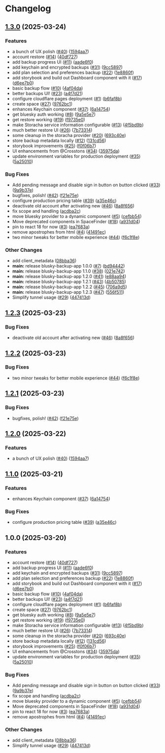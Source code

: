 # Changelog

## [1.3.0](https://github.com/Crosstons/bluesky-backup-webapp/compare/blusky-backup-app-v1.2.3...blusky-backup-app-v1.3.0) (2025-03-24)


### Features

* a bunch of UX polish ([#40](https://github.com/Crosstons/bluesky-backup-webapp/issues/40)) ([1594aa7](https://github.com/Crosstons/bluesky-backup-webapp/commit/1594aa740a87ecfc6d9b4758aed1ff40df2db44b))
* account restore ([#14](https://github.com/Crosstons/bluesky-backup-webapp/issues/14)) ([40df727](https://github.com/Crosstons/bluesky-backup-webapp/commit/40df72733d656d36b2a8a01a25a7ab922d724cbd))
* add backup progress UI ([#11](https://github.com/Crosstons/bluesky-backup-webapp/issues/11)) ([aade6f0](https://github.com/Crosstons/bluesky-backup-webapp/commit/aade6f0813afc53e4fbffa18029b55c3e6bda377))
* add keychain and encrypted backups ([#31](https://github.com/Crosstons/bluesky-backup-webapp/issues/31)) ([9cc5897](https://github.com/Crosstons/bluesky-backup-webapp/commit/9cc58975321834651277af54444471300672c57c))
* add plan selection and preferences backup ([#22](https://github.com/Crosstons/bluesky-backup-webapp/issues/22)) ([1e8860f](https://github.com/Crosstons/bluesky-backup-webapp/commit/1e8860ff1fa0a792a018cff1610363c0fd5e7ae6))
* add storybook and build out Dashboard component with it ([#17](https://github.com/Crosstons/bluesky-backup-webapp/issues/17)) ([d6ee7b0](https://github.com/Crosstons/bluesky-backup-webapp/commit/d6ee7b073681f0e1697ff4f985419d76e4834bb0))
* basic backup flow ([#10](https://github.com/Crosstons/bluesky-backup-webapp/issues/10)) ([4af04da](https://github.com/Crosstons/bluesky-backup-webapp/commit/4af04dae8a46237ed1d6f5151ac8cd70cf7efd9c))
* better backups UI! ([#23](https://github.com/Crosstons/bluesky-backup-webapp/issues/23)) ([a4f7d21](https://github.com/Crosstons/bluesky-backup-webapp/commit/a4f7d21431ddfa793faae5eb25cfb0c896460a04))
* configure cloudflare pages deployment ([#1](https://github.com/Crosstons/bluesky-backup-webapp/issues/1)) ([b6faf8b](https://github.com/Crosstons/bluesky-backup-webapp/commit/b6faf8b652dadd4c3ebed4db76f2fce2fd24b17a))
* create space ([#27](https://github.com/Crosstons/bluesky-backup-webapp/issues/27)) ([9762bc1](https://github.com/Crosstons/bluesky-backup-webapp/commit/9762bc16cfb5c94a1d375315a6067f44246d125f))
* enhances Keychain component ([#37](https://github.com/Crosstons/bluesky-backup-webapp/issues/37)) ([6a14754](https://github.com/Crosstons/bluesky-backup-webapp/commit/6a14754e01dc323a7f2f71075fdcfa1234ef8314))
* get bluesky auth working ([#8](https://github.com/Crosstons/bluesky-backup-webapp/issues/8)) ([9a5e5e7](https://github.com/Crosstons/bluesky-backup-webapp/commit/9a5e5e727fb7ee698fc0ca37432541146a1bc31a))
* get restore working ([#19](https://github.com/Crosstons/bluesky-backup-webapp/issues/19)) ([f9735e0](https://github.com/Crosstons/bluesky-backup-webapp/commit/f9735e07491753ba4b7cbee5375781184b21f642))
* make Storacha service information configurable ([#13](https://github.com/Crosstons/bluesky-backup-webapp/issues/13)) ([4f5bd9b](https://github.com/Crosstons/bluesky-backup-webapp/commit/4f5bd9b11be71c29ee578c0d4c8364997d8bf67f))
* much better restore UI ([#26](https://github.com/Crosstons/bluesky-backup-webapp/issues/26)) ([7b73314](https://github.com/Crosstons/bluesky-backup-webapp/commit/7b73314093b93782fe4563460d7882de8526a522))
* some cleanup in the storacha provider ([#20](https://github.com/Crosstons/bluesky-backup-webapp/issues/20)) ([693c40e](https://github.com/Crosstons/bluesky-backup-webapp/commit/693c40ea4b837e30a99f00a760f2a8f1f55cc588))
* store backup metadata locally ([#12](https://github.com/Crosstons/bluesky-backup-webapp/issues/12)) ([131cd56](https://github.com/Crosstons/bluesky-backup-webapp/commit/131cd566a28b930dd6cf59e78df68c0740b9e124))
* storybook improvements ([#25](https://github.com/Crosstons/bluesky-backup-webapp/issues/25)) ([f0f06b7](https://github.com/Crosstons/bluesky-backup-webapp/commit/f0f06b78854d14dbe294c1c46e1312855c002d0b))
* UI enhancements from @Crosstons ([#34](https://github.com/Crosstons/bluesky-backup-webapp/issues/34)) ([35975da](https://github.com/Crosstons/bluesky-backup-webapp/commit/35975dab157867db603e331955647996ba16b181))
* update environment variables for production deployment ([#35](https://github.com/Crosstons/bluesky-backup-webapp/issues/35)) ([5a25010](https://github.com/Crosstons/bluesky-backup-webapp/commit/5a25010ed4edfb35d0ab6e760265e52573dc770d))


### Bug Fixes

* Add pending message and disable sign in button on button clicked ([#33](https://github.com/Crosstons/bluesky-backup-webapp/issues/33)) ([9a9b37e](https://github.com/Crosstons/bluesky-backup-webapp/commit/9a9b37e1658d1a40d20a7a1c995423500e42eed2))
* bugfixes, polish! ([#42](https://github.com/Crosstons/bluesky-backup-webapp/issues/42)) ([f21e75e](https://github.com/Crosstons/bluesky-backup-webapp/commit/f21e75e2d6fd27364f117729f2a76b0ccd249d6f))
* configure production pricing table ([#39](https://github.com/Crosstons/bluesky-backup-webapp/issues/39)) ([a35e46c](https://github.com/Crosstons/bluesky-backup-webapp/commit/a35e46cbb4bbbac4615281dd7f53382399d11834))
* deactivate old account after activating new ([#46](https://github.com/Crosstons/bluesky-backup-webapp/issues/46)) ([8a8f656](https://github.com/Crosstons/bluesky-backup-webapp/commit/8a8f656d0ce3b8b62868ea4844f06c53e31440a4))
* fix scope and handling ([acdba2c](https://github.com/Crosstons/bluesky-backup-webapp/commit/acdba2c2e2d047c5b2fe3a22a449899da08899f5))
* move bluesky provider to a dynamic component ([#5](https://github.com/Crosstons/bluesky-backup-webapp/issues/5)) ([cefbb54](https://github.com/Crosstons/bluesky-backup-webapp/commit/cefbb547e06a78d5bba931c33a9b997bb121bf25))
* Move deprecated components in SpaceFinder ([#18](https://github.com/Crosstons/bluesky-backup-webapp/issues/18)) ([a931d04](https://github.com/Crosstons/bluesky-backup-webapp/commit/a931d04dc12e2d390c90db7baa21798d0bd9d9f2))
* pin to react 18 for now ([#3](https://github.com/Crosstons/bluesky-backup-webapp/issues/3)) ([ea7683a](https://github.com/Crosstons/bluesky-backup-webapp/commit/ea7683affbb80a232c66ea1ad97b3430c0d7bbff))
* remove apostrophes from html ([#4](https://github.com/Crosstons/bluesky-backup-webapp/issues/4)) ([41491ec](https://github.com/Crosstons/bluesky-backup-webapp/commit/41491ec83dee894422195daf962fd376b4a3f094))
* two minor tweaks for better mobile experience ([#44](https://github.com/Crosstons/bluesky-backup-webapp/issues/44)) ([f6c1f8e](https://github.com/Crosstons/bluesky-backup-webapp/commit/f6c1f8e55d6789b73b7a3a6a8e4456e92ea4f0f6))


### Other Changes

* add client_metadata ([08bba36](https://github.com/Crosstons/bluesky-backup-webapp/commit/08bba362c92fea96453c72bd0f4db765c880f787))
* **main:** release blusky-backup-app 1.0.0 ([#7](https://github.com/Crosstons/bluesky-backup-webapp/issues/7)) ([bd94442](https://github.com/Crosstons/bluesky-backup-webapp/commit/bd94442250d5e770e8b690b7a7279c3770a7fa75))
* **main:** release blusky-backup-app 1.1.0 ([#38](https://github.com/Crosstons/bluesky-backup-webapp/issues/38)) ([021e742](https://github.com/Crosstons/bluesky-backup-webapp/commit/021e742018a2ce6a4faf1ff8e5b8170e96312a15))
* **main:** release blusky-backup-app 1.2.0 ([#41](https://github.com/Crosstons/bluesky-backup-webapp/issues/41)) ([e88aa94](https://github.com/Crosstons/bluesky-backup-webapp/commit/e88aa9449d6b059e79440fceaa3886b8048ee183))
* **main:** release blusky-backup-app 1.2.1 ([#43](https://github.com/Crosstons/bluesky-backup-webapp/issues/43)) ([4b50785](https://github.com/Crosstons/bluesky-backup-webapp/commit/4b50785005ebb492b2c37b61b9e876fba00f7a14))
* **main:** release blusky-backup-app 1.2.2 ([#45](https://github.com/Crosstons/bluesky-backup-webapp/issues/45)) ([706a9d5](https://github.com/Crosstons/bluesky-backup-webapp/commit/706a9d5a64f81e37b5ab303bc31d10456ff4ea77))
* **main:** release blusky-backup-app 1.2.3 ([#47](https://github.com/Crosstons/bluesky-backup-webapp/issues/47)) ([556f511](https://github.com/Crosstons/bluesky-backup-webapp/commit/556f5115d11b3416dd5375fd892ec892ef27b008))
* Simplify tunnel usage ([#29](https://github.com/Crosstons/bluesky-backup-webapp/issues/29)) ([447413d](https://github.com/Crosstons/bluesky-backup-webapp/commit/447413d66a7d3d08cd45f3e3df26d06a259ff782))

## [1.2.3](https://github.com/storacha/bluesky-backup-webapp/compare/blusky-backup-app-v1.2.2...blusky-backup-app-v1.2.3) (2025-03-23)


### Bug Fixes

* deactivate old account after activating new ([#46](https://github.com/storacha/bluesky-backup-webapp/issues/46)) ([8a8f656](https://github.com/storacha/bluesky-backup-webapp/commit/8a8f656d0ce3b8b62868ea4844f06c53e31440a4))

## [1.2.2](https://github.com/storacha/bluesky-backup-webapp/compare/blusky-backup-app-v1.2.1...blusky-backup-app-v1.2.2) (2025-03-23)


### Bug Fixes

* two minor tweaks for better mobile experience ([#44](https://github.com/storacha/bluesky-backup-webapp/issues/44)) ([f6c1f8e](https://github.com/storacha/bluesky-backup-webapp/commit/f6c1f8e55d6789b73b7a3a6a8e4456e92ea4f0f6))

## [1.2.1](https://github.com/storacha/bluesky-backup-webapp/compare/blusky-backup-app-v1.2.0...blusky-backup-app-v1.2.1) (2025-03-23)


### Bug Fixes

* bugfixes, polish! ([#42](https://github.com/storacha/bluesky-backup-webapp/issues/42)) ([f21e75e](https://github.com/storacha/bluesky-backup-webapp/commit/f21e75e2d6fd27364f117729f2a76b0ccd249d6f))

## [1.2.0](https://github.com/storacha/bluesky-backup-webapp/compare/blusky-backup-app-v1.1.0...blusky-backup-app-v1.2.0) (2025-03-22)


### Features

* a bunch of UX polish ([#40](https://github.com/storacha/bluesky-backup-webapp/issues/40)) ([1594aa7](https://github.com/storacha/bluesky-backup-webapp/commit/1594aa740a87ecfc6d9b4758aed1ff40df2db44b))

## [1.1.0](https://github.com/storacha/bluesky-backup-webapp/compare/blusky-backup-app-v1.0.0...blusky-backup-app-v1.1.0) (2025-03-21)


### Features

* enhances Keychain component ([#37](https://github.com/storacha/bluesky-backup-webapp/issues/37)) ([6a14754](https://github.com/storacha/bluesky-backup-webapp/commit/6a14754e01dc323a7f2f71075fdcfa1234ef8314))


### Bug Fixes

* configure production pricing table ([#39](https://github.com/storacha/bluesky-backup-webapp/issues/39)) ([a35e46c](https://github.com/storacha/bluesky-backup-webapp/commit/a35e46cbb4bbbac4615281dd7f53382399d11834))

## 1.0.0 (2025-03-20)


### Features

* account restore ([#14](https://github.com/storacha/bluesky-backup-webapp/issues/14)) ([40df727](https://github.com/storacha/bluesky-backup-webapp/commit/40df72733d656d36b2a8a01a25a7ab922d724cbd))
* add backup progress UI ([#11](https://github.com/storacha/bluesky-backup-webapp/issues/11)) ([aade6f0](https://github.com/storacha/bluesky-backup-webapp/commit/aade6f0813afc53e4fbffa18029b55c3e6bda377))
* add keychain and encrypted backups ([#31](https://github.com/storacha/bluesky-backup-webapp/issues/31)) ([9cc5897](https://github.com/storacha/bluesky-backup-webapp/commit/9cc58975321834651277af54444471300672c57c))
* add plan selection and preferences backup ([#22](https://github.com/storacha/bluesky-backup-webapp/issues/22)) ([1e8860f](https://github.com/storacha/bluesky-backup-webapp/commit/1e8860ff1fa0a792a018cff1610363c0fd5e7ae6))
* add storybook and build out Dashboard component with it ([#17](https://github.com/storacha/bluesky-backup-webapp/issues/17)) ([d6ee7b0](https://github.com/storacha/bluesky-backup-webapp/commit/d6ee7b073681f0e1697ff4f985419d76e4834bb0))
* basic backup flow ([#10](https://github.com/storacha/bluesky-backup-webapp/issues/10)) ([4af04da](https://github.com/storacha/bluesky-backup-webapp/commit/4af04dae8a46237ed1d6f5151ac8cd70cf7efd9c))
* better backups UI! ([#23](https://github.com/storacha/bluesky-backup-webapp/issues/23)) ([a4f7d21](https://github.com/storacha/bluesky-backup-webapp/commit/a4f7d21431ddfa793faae5eb25cfb0c896460a04))
* configure cloudflare pages deployment ([#1](https://github.com/storacha/bluesky-backup-webapp/issues/1)) ([b6faf8b](https://github.com/storacha/bluesky-backup-webapp/commit/b6faf8b652dadd4c3ebed4db76f2fce2fd24b17a))
* create space ([#27](https://github.com/storacha/bluesky-backup-webapp/issues/27)) ([9762bc1](https://github.com/storacha/bluesky-backup-webapp/commit/9762bc16cfb5c94a1d375315a6067f44246d125f))
* get bluesky auth working ([#8](https://github.com/storacha/bluesky-backup-webapp/issues/8)) ([9a5e5e7](https://github.com/storacha/bluesky-backup-webapp/commit/9a5e5e727fb7ee698fc0ca37432541146a1bc31a))
* get restore working ([#19](https://github.com/storacha/bluesky-backup-webapp/issues/19)) ([f9735e0](https://github.com/storacha/bluesky-backup-webapp/commit/f9735e07491753ba4b7cbee5375781184b21f642))
* make Storacha service information configurable ([#13](https://github.com/storacha/bluesky-backup-webapp/issues/13)) ([4f5bd9b](https://github.com/storacha/bluesky-backup-webapp/commit/4f5bd9b11be71c29ee578c0d4c8364997d8bf67f))
* much better restore UI ([#26](https://github.com/storacha/bluesky-backup-webapp/issues/26)) ([7b73314](https://github.com/storacha/bluesky-backup-webapp/commit/7b73314093b93782fe4563460d7882de8526a522))
* some cleanup in the storacha provider ([#20](https://github.com/storacha/bluesky-backup-webapp/issues/20)) ([693c40e](https://github.com/storacha/bluesky-backup-webapp/commit/693c40ea4b837e30a99f00a760f2a8f1f55cc588))
* store backup metadata locally ([#12](https://github.com/storacha/bluesky-backup-webapp/issues/12)) ([131cd56](https://github.com/storacha/bluesky-backup-webapp/commit/131cd566a28b930dd6cf59e78df68c0740b9e124))
* storybook improvements ([#25](https://github.com/storacha/bluesky-backup-webapp/issues/25)) ([f0f06b7](https://github.com/storacha/bluesky-backup-webapp/commit/f0f06b78854d14dbe294c1c46e1312855c002d0b))
* UI enhancements from @Crosstons ([#34](https://github.com/storacha/bluesky-backup-webapp/issues/34)) ([35975da](https://github.com/storacha/bluesky-backup-webapp/commit/35975dab157867db603e331955647996ba16b181))
* update environment variables for production deployment ([#35](https://github.com/storacha/bluesky-backup-webapp/issues/35)) ([5a25010](https://github.com/storacha/bluesky-backup-webapp/commit/5a25010ed4edfb35d0ab6e760265e52573dc770d))


### Bug Fixes

* Add pending message and disable sign in button on button clicked ([#33](https://github.com/storacha/bluesky-backup-webapp/issues/33)) ([9a9b37e](https://github.com/storacha/bluesky-backup-webapp/commit/9a9b37e1658d1a40d20a7a1c995423500e42eed2))
* fix scope and handling ([acdba2c](https://github.com/storacha/bluesky-backup-webapp/commit/acdba2c2e2d047c5b2fe3a22a449899da08899f5))
* move bluesky provider to a dynamic component ([#5](https://github.com/storacha/bluesky-backup-webapp/issues/5)) ([cefbb54](https://github.com/storacha/bluesky-backup-webapp/commit/cefbb547e06a78d5bba931c33a9b997bb121bf25))
* Move deprecated components in SpaceFinder ([#18](https://github.com/storacha/bluesky-backup-webapp/issues/18)) ([a931d04](https://github.com/storacha/bluesky-backup-webapp/commit/a931d04dc12e2d390c90db7baa21798d0bd9d9f2))
* pin to react 18 for now ([#3](https://github.com/storacha/bluesky-backup-webapp/issues/3)) ([ea7683a](https://github.com/storacha/bluesky-backup-webapp/commit/ea7683affbb80a232c66ea1ad97b3430c0d7bbff))
* remove apostrophes from html ([#4](https://github.com/storacha/bluesky-backup-webapp/issues/4)) ([41491ec](https://github.com/storacha/bluesky-backup-webapp/commit/41491ec83dee894422195daf962fd376b4a3f094))


### Other Changes

* add client_metadata ([08bba36](https://github.com/storacha/bluesky-backup-webapp/commit/08bba362c92fea96453c72bd0f4db765c880f787))
* Simplify tunnel usage ([#29](https://github.com/storacha/bluesky-backup-webapp/issues/29)) ([447413d](https://github.com/storacha/bluesky-backup-webapp/commit/447413d66a7d3d08cd45f3e3df26d06a259ff782))
